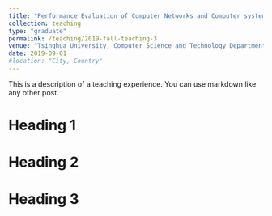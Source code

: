 ```yaml
---
title: "Performance Evaluation of Computer Networks and Computer systems, Teaching Assistant"
collection: teaching
type: "graduate"
permalink: /teaching/2019-fall-teaching-3
venue: "Tsinghua University, Computer Science and Technology Department"
date: 2019-09-01
#location: "City, Country"
---
```


This is a description of a teaching experience. You can use markdown like any other post.

Heading 1
======

Heading 2
======

Heading 3
======
